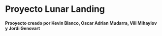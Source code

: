 # Proyecto Lunar Landing

#### Prooyecto creado por Kevin Blanco, Oscar Adrian Mudarra, Vili Mihaylov y Jordi Genovart
